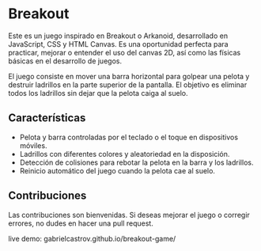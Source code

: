 # Breakout

Este es un juego inspirado en Breakout o Arkanoid, desarrollado en JavaScript, CSS y HTML Canvas. Es una oportunidad perfecta para practicar, mejorar o entender el uso del canvas 2D, así como las físicas básicas en el desarrollo de juegos.

El juego consiste en mover una barra horizontal para golpear una pelota y destruir ladrillos en la parte superior de la pantalla. El objetivo es eliminar todos los ladrillos sin dejar que la pelota caiga al suelo.

## Características

- Pelota y barra controladas por el teclado o el toque en dispositivos móviles.
- Ladrillos con diferentes colores y aleatoriedad en la disposición.
- Detección de colisiones para rebotar la pelota en la barra y los ladrillos.
- Reinicio automático del juego cuando la pelota cae al suelo.


## Contribuciones

Las contribuciones son bienvenidas. Si deseas mejorar el juego o corregir errores, no dudes en hacer una pull request.

live demo: gabrielcastrov.github.io/breakout-game/

